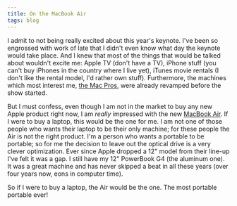 ```yaml
---
title: On the MacBook Air
tags: blog
---
```


I admit to not being really excited about this year's keynote. I've been so engrossed with work of late that I didn't even know what day the keynote would take place. And I knew that most of the things that would be talked about wouldn't excite me: Apple TV (don't have a TV), iPhone stuff (you can't buy iPhones in the country where I live yet), iTunes movie rentals (I don't like the rental model, I'd rather own stuff). Furthermore, the machines which most interest me, [the Mac Pros](http://www.wincent.com/a/about/wincent/weblog/archives/2008/01/the_new_mac_pro.php), were already revamped before the show started.

But I must confess, even though I am not in the market to buy any new Apple product right now, I am _really_ impressed with the new [MacBook Air](http://www.apple.com/macbookair/). If I were to buy a laptop, this would be the one for me. I am not one of those people who wants their laptop to be their only machine; for these people the Air is not the right product. I'm a person who wants a portable to be portable; so for me the decision to leave out the optical drive is a very clever optimization. Ever since Apple dropped a 12" model from their line-up I've felt it was a gap. I still have my 12" PowerBook G4 (the aluminum one). It was a great machine and has never skipped a beat in all these years (over four years now, eons in computer time).

So if I were to buy a laptop, the Air would be the one. The most portable portable ever!
